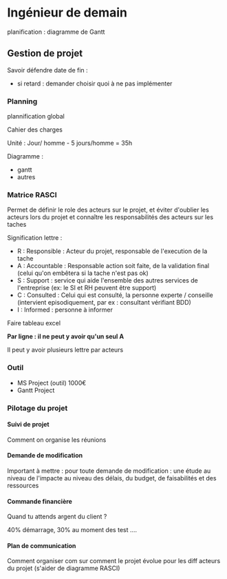# Ingénieur de demain

planification : diagramme de Gantt


## Gestion de projet

Savoir défendre date de fin :

- si retard : demander choisir quoi à ne pas implémenter

### Planning

plannification global

Cahier des charges

Unité : Jour/ homme - 5 jours/homme = 35h

Diagramme :

- gantt
- autres

### Matrice RASCI

Permet de définir le role des acteurs sur le projet, et éviter d'oublier les acteurs lors du projet et connaître les responsabilités des acteurs sur les taches

Signification lettre :

- R : Responsible : Acteur du projet, responsable de l'execution de la tache
- A : Accountable : Responsable action soit faite, de la validation final  (celui qu'on embêtera si la tache n'est pas ok)
- S : Support : service qui aide l'ensemble des autres services de l'entreprise (ex: le SI et RH peuvent être support)
- C : Consulted : Celui qui est consulté, la personne experte / conseille (intervient episodiquement, par ex : consultant vérifiant BDD)
- I : Informed : personne à informer

Faire tableau excel

**Par ligne : il ne peut y avoir qu'un seul A**

Il peut y avoir plusieurs lettre par acteurs

### Outil

- MS Project (outil) 1000€
- Gantt Project

### Pilotage du projet

#### Suivi de projet

Comment on organise les réunions

#### Demande de modification

Important à mettre : pour toute demande de modification : une étude au niveau de l'impacte au niveau des délais, du budget, de faisabilités et des ressources


#### Commande financière

Quand tu attends argent du client ?

40% démarrage, 30% au moment des test ....

#### Plan de communication

Comment organiser com sur comment le projet évolue pour les diff acteurs du projet (s'aider de diagramme RASCI)



